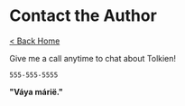# Contact the Author

[< Back Home](/)

Give me a call anytime to chat about Tolkien!

`555-555-5555`

**"Váya márië."**

```

```
